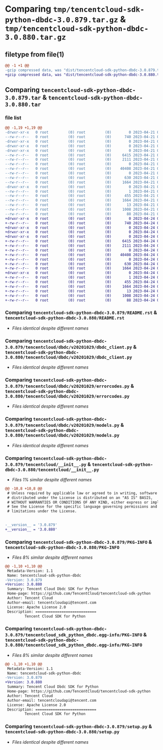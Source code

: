 # Comparing `tmp/tencentcloud-sdk-python-dbdc-3.0.879.tar.gz` & `tmp/tencentcloud-sdk-python-dbdc-3.0.880.tar.gz`

## filetype from file(1)

```diff
@@ -1 +1 @@
-gzip compressed data, was "dist/tencentcloud-sdk-python-dbdc-3.0.879.tar", last modified: Fri Apr 21 00:42:40 2023, max compression
+gzip compressed data, was "dist/tencentcloud-sdk-python-dbdc-3.0.880.tar", last modified: Mon Apr 24 03:02:30 2023, max compression
```

## Comparing `tencentcloud-sdk-python-dbdc-3.0.879.tar` & `tencentcloud-sdk-python-dbdc-3.0.880.tar`

### file list

```diff
@@ -1,19 +1,19 @@
-drwxr-xr-x   0 root         (0) root         (0)        0 2023-04-21 00:42:40.000000 tencentcloud-sdk-python-dbdc-3.0.879/
--rw-r--r--   0 root         (0) root         (0)      740 2023-04-21 00:42:40.000000 tencentcloud-sdk-python-dbdc-3.0.879/README.rst
-drwxr-xr-x   0 root         (0) root         (0)        0 2023-04-21 00:42:40.000000 tencentcloud-sdk-python-dbdc-3.0.879/tencentcloud/
-drwxr-xr-x   0 root         (0) root         (0)        0 2023-04-21 00:42:40.000000 tencentcloud-sdk-python-dbdc-3.0.879/tencentcloud/dbdc/
-drwxr-xr-x   0 root         (0) root         (0)        0 2023-04-21 00:42:40.000000 tencentcloud-sdk-python-dbdc-3.0.879/tencentcloud/dbdc/v20201029/
--rw-r--r--   0 root         (0) root         (0)     6415 2023-04-21 00:42:40.000000 tencentcloud-sdk-python-dbdc-3.0.879/tencentcloud/dbdc/v20201029/dbdc_client.py
--rw-r--r--   0 root         (0) root         (0)     2111 2023-04-21 00:42:40.000000 tencentcloud-sdk-python-dbdc-3.0.879/tencentcloud/dbdc/v20201029/errorcodes.py
--rw-r--r--   0 root         (0) root         (0)        0 2023-04-21 00:42:40.000000 tencentcloud-sdk-python-dbdc-3.0.879/tencentcloud/dbdc/v20201029/__init__.py
--rw-r--r--   0 root         (0) root         (0)    40408 2023-04-21 00:42:40.000000 tencentcloud-sdk-python-dbdc-3.0.879/tencentcloud/dbdc/v20201029/models.py
--rw-r--r--   0 root         (0) root         (0)        0 2023-04-21 00:42:40.000000 tencentcloud-sdk-python-dbdc-3.0.879/tencentcloud/dbdc/__init__.py
--rw-r--r--   0 root         (0) root         (0)      630 2023-04-21 00:42:40.000000 tencentcloud-sdk-python-dbdc-3.0.879/tencentcloud/__init__.py
--rw-r--r--   0 root         (0) root         (0)     1664 2023-04-21 00:42:40.000000 tencentcloud-sdk-python-dbdc-3.0.879/PKG-INFO
-drwxr-xr-x   0 root         (0) root         (0)        0 2023-04-21 00:42:40.000000 tencentcloud-sdk-python-dbdc-3.0.879/tencentcloud_sdk_python_dbdc.egg-info/
--rw-r--r--   0 root         (0) root         (0)        1 2023-04-21 00:42:40.000000 tencentcloud-sdk-python-dbdc-3.0.879/tencentcloud_sdk_python_dbdc.egg-info/dependency_links.txt
--rw-r--r--   0 root         (0) root         (0)      455 2023-04-21 00:42:40.000000 tencentcloud-sdk-python-dbdc-3.0.879/tencentcloud_sdk_python_dbdc.egg-info/SOURCES.txt
--rw-r--r--   0 root         (0) root         (0)     1664 2023-04-21 00:42:40.000000 tencentcloud-sdk-python-dbdc-3.0.879/tencentcloud_sdk_python_dbdc.egg-info/PKG-INFO
--rw-r--r--   0 root         (0) root         (0)       13 2023-04-21 00:42:40.000000 tencentcloud-sdk-python-dbdc-3.0.879/tencentcloud_sdk_python_dbdc.egg-info/top_level.txt
--rw-r--r--   0 root         (0) root         (0)     1008 2023-04-21 00:42:40.000000 tencentcloud-sdk-python-dbdc-3.0.879/setup.py
--rw-r--r--   0 root         (0) root         (0)       88 2023-04-21 00:42:40.000000 tencentcloud-sdk-python-dbdc-3.0.879/setup.cfg
+drwxr-xr-x   0 root         (0) root         (0)        0 2023-04-24 03:02:30.000000 tencentcloud-sdk-python-dbdc-3.0.880/
+-rw-r--r--   0 root         (0) root         (0)      740 2023-04-24 03:02:30.000000 tencentcloud-sdk-python-dbdc-3.0.880/README.rst
+drwxr-xr-x   0 root         (0) root         (0)        0 2023-04-24 03:02:30.000000 tencentcloud-sdk-python-dbdc-3.0.880/tencentcloud/
+drwxr-xr-x   0 root         (0) root         (0)        0 2023-04-24 03:02:30.000000 tencentcloud-sdk-python-dbdc-3.0.880/tencentcloud/dbdc/
+drwxr-xr-x   0 root         (0) root         (0)        0 2023-04-24 03:02:30.000000 tencentcloud-sdk-python-dbdc-3.0.880/tencentcloud/dbdc/v20201029/
+-rw-r--r--   0 root         (0) root         (0)     6415 2023-04-24 03:02:30.000000 tencentcloud-sdk-python-dbdc-3.0.880/tencentcloud/dbdc/v20201029/dbdc_client.py
+-rw-r--r--   0 root         (0) root         (0)     2111 2023-04-24 03:02:30.000000 tencentcloud-sdk-python-dbdc-3.0.880/tencentcloud/dbdc/v20201029/errorcodes.py
+-rw-r--r--   0 root         (0) root         (0)        0 2023-04-24 03:02:30.000000 tencentcloud-sdk-python-dbdc-3.0.880/tencentcloud/dbdc/v20201029/__init__.py
+-rw-r--r--   0 root         (0) root         (0)    40408 2023-04-24 03:02:30.000000 tencentcloud-sdk-python-dbdc-3.0.880/tencentcloud/dbdc/v20201029/models.py
+-rw-r--r--   0 root         (0) root         (0)        0 2023-04-24 03:02:30.000000 tencentcloud-sdk-python-dbdc-3.0.880/tencentcloud/dbdc/__init__.py
+-rw-r--r--   0 root         (0) root         (0)      630 2023-04-24 03:02:30.000000 tencentcloud-sdk-python-dbdc-3.0.880/tencentcloud/__init__.py
+-rw-r--r--   0 root         (0) root         (0)     1664 2023-04-24 03:02:30.000000 tencentcloud-sdk-python-dbdc-3.0.880/PKG-INFO
+drwxr-xr-x   0 root         (0) root         (0)        0 2023-04-24 03:02:30.000000 tencentcloud-sdk-python-dbdc-3.0.880/tencentcloud_sdk_python_dbdc.egg-info/
+-rw-r--r--   0 root         (0) root         (0)        1 2023-04-24 03:02:30.000000 tencentcloud-sdk-python-dbdc-3.0.880/tencentcloud_sdk_python_dbdc.egg-info/dependency_links.txt
+-rw-r--r--   0 root         (0) root         (0)      455 2023-04-24 03:02:30.000000 tencentcloud-sdk-python-dbdc-3.0.880/tencentcloud_sdk_python_dbdc.egg-info/SOURCES.txt
+-rw-r--r--   0 root         (0) root         (0)     1664 2023-04-24 03:02:30.000000 tencentcloud-sdk-python-dbdc-3.0.880/tencentcloud_sdk_python_dbdc.egg-info/PKG-INFO
+-rw-r--r--   0 root         (0) root         (0)       13 2023-04-24 03:02:30.000000 tencentcloud-sdk-python-dbdc-3.0.880/tencentcloud_sdk_python_dbdc.egg-info/top_level.txt
+-rw-r--r--   0 root         (0) root         (0)     1008 2023-04-24 03:02:30.000000 tencentcloud-sdk-python-dbdc-3.0.880/setup.py
+-rw-r--r--   0 root         (0) root         (0)       88 2023-04-24 03:02:30.000000 tencentcloud-sdk-python-dbdc-3.0.880/setup.cfg
```

### Comparing `tencentcloud-sdk-python-dbdc-3.0.879/README.rst` & `tencentcloud-sdk-python-dbdc-3.0.880/README.rst`

 * *Files identical despite different names*

### Comparing `tencentcloud-sdk-python-dbdc-3.0.879/tencentcloud/dbdc/v20201029/dbdc_client.py` & `tencentcloud-sdk-python-dbdc-3.0.880/tencentcloud/dbdc/v20201029/dbdc_client.py`

 * *Files identical despite different names*

### Comparing `tencentcloud-sdk-python-dbdc-3.0.879/tencentcloud/dbdc/v20201029/errorcodes.py` & `tencentcloud-sdk-python-dbdc-3.0.880/tencentcloud/dbdc/v20201029/errorcodes.py`

 * *Files identical despite different names*

### Comparing `tencentcloud-sdk-python-dbdc-3.0.879/tencentcloud/dbdc/v20201029/models.py` & `tencentcloud-sdk-python-dbdc-3.0.880/tencentcloud/dbdc/v20201029/models.py`

 * *Files identical despite different names*

### Comparing `tencentcloud-sdk-python-dbdc-3.0.879/tencentcloud/__init__.py` & `tencentcloud-sdk-python-dbdc-3.0.880/tencentcloud/__init__.py`

 * *Files 1% similar despite different names*

```diff
@@ -10,8 +10,8 @@
 # Unless required by applicable law or agreed to in writing, software
 # distributed under the License is distributed on an "AS IS" BASIS,
 # WITHOUT WARRANTIES OR CONDITIONS OF ANY KIND, either express or implied.
 # See the License for the specific language governing permissions and
 # limitations under the License.
 
 
-__version__ = '3.0.879'
+__version__ = '3.0.880'
```

### Comparing `tencentcloud-sdk-python-dbdc-3.0.879/PKG-INFO` & `tencentcloud-sdk-python-dbdc-3.0.880/PKG-INFO`

 * *Files 8% similar despite different names*

```diff
@@ -1,10 +1,10 @@
 Metadata-Version: 1.1
 Name: tencentcloud-sdk-python-dbdc
-Version: 3.0.879
+Version: 3.0.880
 Summary: Tencent Cloud Dbdc SDK for Python
 Home-page: https://github.com/TencentCloud/tencentcloud-sdk-python
 Author: Tencent Cloud
 Author-email: tencentcloudapi@tencent.com
 License: Apache License 2.0
 Description: ============================
         Tencent Cloud SDK for Python
```

### Comparing `tencentcloud-sdk-python-dbdc-3.0.879/tencentcloud_sdk_python_dbdc.egg-info/PKG-INFO` & `tencentcloud-sdk-python-dbdc-3.0.880/tencentcloud_sdk_python_dbdc.egg-info/PKG-INFO`

 * *Files 8% similar despite different names*

```diff
@@ -1,10 +1,10 @@
 Metadata-Version: 1.1
 Name: tencentcloud-sdk-python-dbdc
-Version: 3.0.879
+Version: 3.0.880
 Summary: Tencent Cloud Dbdc SDK for Python
 Home-page: https://github.com/TencentCloud/tencentcloud-sdk-python
 Author: Tencent Cloud
 Author-email: tencentcloudapi@tencent.com
 License: Apache License 2.0
 Description: ============================
         Tencent Cloud SDK for Python
```

### Comparing `tencentcloud-sdk-python-dbdc-3.0.879/setup.py` & `tencentcloud-sdk-python-dbdc-3.0.880/setup.py`

 * *Files identical despite different names*

